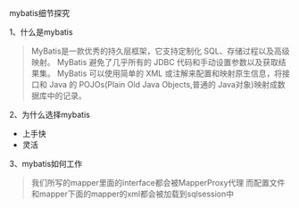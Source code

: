 mybatis细节探究

1、什么是mybatis

> MyBatis是一款优秀的持久层框架，它支持定制化 SQL、存储过程以及高级映射。
> MyBatis 避免了几乎所有的 JDBC 代码和手动设置参数以及获取结果集。
> MyBatis 可以使用简单的 XML 或注解来配置和映射原生信息，将接口和 Java 
> 的 POJOs(Plain Old Java Objects,普通的 Java对象)映射成数据库中的记录。

2、为什么选择mybatis

* 上手快
* 灵活
 

3、mybatis如何工作

> 我们所写的mapper里面的interface都会被MapperProxy代理
> 而配置文件和mapper下面的mapper的xml都会被加载到sqlsession中

